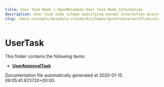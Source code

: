 ```yaml
---
title: User Task Node | OpenMetadata User Task Node Information
description: User task node schema specifying manual interaction points in automated workflows.
slug: /main-concepts/metadata-standard/schemas/governance/workflows/elements/nodes/usertask
---
```


# UserTask

This folder contains the following items:

- [**UserApprovalTask**](/main-concepts/metadata-standard/schemas/governance/workflows/elements/nodes/usertask/userapprovaltask)


Documentation file automatically generated at 2025-01-15 09:05:41.923720+00:00.
